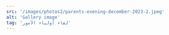 ```yaml
---
src: '/images/photos2/parents-evening-december-2023-2.jpeg'
alt: 'Gallery image'
tag: 'لقاء أولياء الأمور'
---
```

